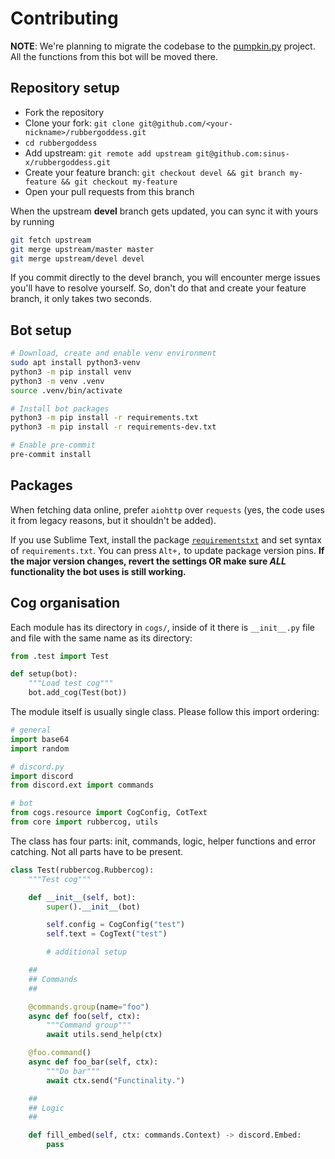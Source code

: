 # Contributing

**NOTE**: We're planning to migrate the codebase to the [pumpkin.py](https://github.com/Pumpkin-py) project. All the functions from this bot will be moved there.

## Repository setup

- Fork the repository
- Clone your fork: `git clone git@github.com/<your-nickname>/rubbergoddess.git`
- `cd rubbergoddess`
- Add upstream: `git remote add upstream git@github.com:sinus-x/rubbergoddess.git`
- Create your feature branch: `git checkout devel && git branch my-feature && git checkout my-feature`
- Open your pull requests from this branch

When the upstream **devel** branch gets updated, you can sync it with yours by running

```bash
git fetch upstream
git merge upstream/master master
git merge upstream/devel devel
```

If you commit directly to the devel branch, you will encounter merge issues you'll have to resolve yourself. So, don't do that and create your feature branch, it only takes two seconds.

## Bot setup

```bash
# Download, create and enable venv environment
sudo apt install python3-venv
python3 -m pip install venv
python3 -m venv .venv
source .venv/bin/activate

# Install bot packages
python3 -m pip install -r requirements.txt
python3 -m pip install -r requirements-dev.txt

# Enable pre-commit
pre-commit install
```

## Packages

When fetching data online, prefer `aiohttp` over `requests` (yes, the code uses it from legacy reasons, but it shouldn't be added).

If you use Sublime Text, install the package [`requirementstxt`](https://github.com/wuub/requirementstxt) and set syntax of `requirements.txt`. You can press `Alt+,` to update package version pins. **If the major version changes, revert the settings OR make sure *ALL* functionality the bot uses is still working.**

## Cog organisation

Each module has its directory in `cogs/`, inside of it there is `__init__.py` file and file with the same name as its directory:

```py
from .test import Test

def setup(bot):
	"""Load test cog"""
	bot.add_cog(Test(bot))
```

The module itself is usually single class. Please follow this import ordering:

```py
# general
import base64
import random

# discord.py
import discord
from discord.ext import commands

# bot
from cogs.resource import CogConfig, CotText
from core import rubbercog, utils
```

The class has four parts: init, commands, logic, helper functions and error catching. Not all parts have to be present.

```py
class Test(rubbercog.Rubbercog):
	"""Test cog"""

	def __init__(self, bot):
		super().__init__(bot)

		self.config = CogConfig("test")
		self.text = CogText("test")

		# additional setup

	##
	## Commands
	##

	@commands.group(name="foo")
	async def foo(self, ctx):
		"""Command group"""
		await utils.send_help(ctx)

	@foo.command()
	async def foo_bar(self, ctx):
		"""Do bar"""
		await ctx.send("Functinality.")

	##
	## Logic
	##

	def fill_embed(self, ctx: commands.Context) -> discord.Embed:
		pass
```
